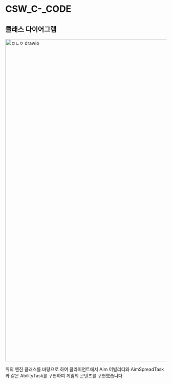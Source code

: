 # CSW_C-_CODE
## 클래스 다이어그램
<img width="1310" height="1003" alt="ㅁㄴㅇ drawio" src="https://github.com/user-attachments/assets/ab1ad17b-aa89-4ed2-af9f-8cfec5bab378" />


위의 엔진 클래스를 바탕으로 하여 클라이언트에서 Aim 어빌리티와 AimSpreadTask와 같은 AbilityTask를 구현하여 게임의 콘텐츠를 구현했습니다.
